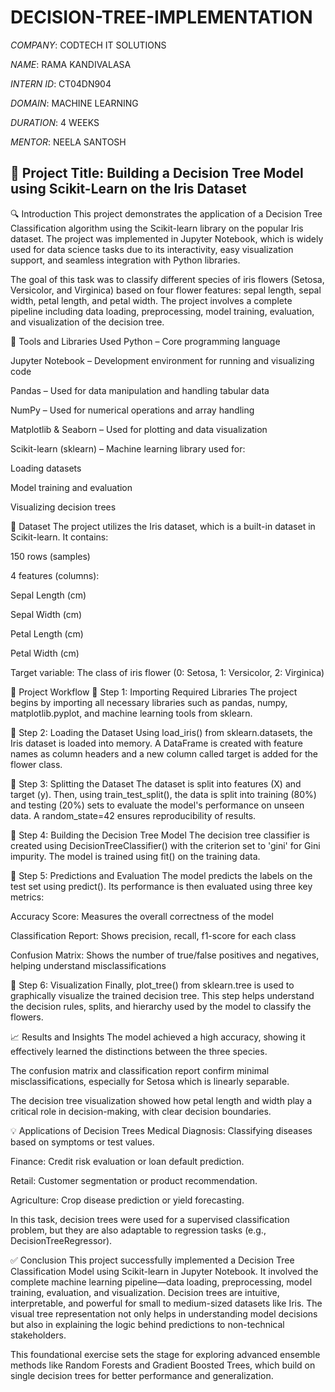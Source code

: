 # DECISION-TREE-IMPLEMENTATION

*COMPANY*: CODTECH IT SOLUTIONS

*NAME*: RAMA KANDIVALASA 

*INTERN ID*: CT04DN904

*DOMAIN*: MACHINE LEARNING 

*DURATION*: 4 WEEKS

*MENTOR*: NEELA SANTOSH

## 📌 Project Title: Building a Decision Tree Model using Scikit-Learn on the Iris Dataset
🔍 Introduction
This project demonstrates the application of a Decision Tree Classification algorithm using the Scikit-learn library on the popular Iris dataset. The project was implemented in Jupyter Notebook, which is widely used for data science tasks due to its interactivity, easy visualization support, and seamless integration with Python libraries.

The goal of this task was to classify different species of iris flowers (Setosa, Versicolor, and Virginica) based on four flower features: sepal length, sepal width, petal length, and petal width. The project involves a complete pipeline including data loading, preprocessing, model training, evaluation, and visualization of the decision tree.

🔧 Tools and Libraries Used
Python – Core programming language

Jupyter Notebook – Development environment for running and visualizing code

Pandas – Used for data manipulation and handling tabular data

NumPy – Used for numerical operations and array handling

Matplotlib & Seaborn – Used for plotting and data visualization

Scikit-learn (sklearn) – Machine learning library used for:

Loading datasets

Model training and evaluation

Visualizing decision trees

📂 Dataset
The project utilizes the Iris dataset, which is a built-in dataset in Scikit-learn. It contains:

150 rows (samples)

4 features (columns):

Sepal Length (cm)

Sepal Width (cm)

Petal Length (cm)

Petal Width (cm)

Target variable: The class of iris flower (0: Setosa, 1: Versicolor, 2: Virginica)

🔄 Project Workflow
📌 Step 1: Importing Required Libraries
The project begins by importing all necessary libraries such as pandas, numpy, matplotlib.pyplot, and machine learning tools from sklearn.

📌 Step 2: Loading the Dataset
Using load_iris() from sklearn.datasets, the Iris dataset is loaded into memory. A DataFrame is created with feature names as column headers and a new column called target is added for the flower class.

📌 Step 3: Splitting the Dataset
The dataset is split into features (X) and target (y). Then, using train_test_split(), the data is split into training (80%) and testing (20%) sets to evaluate the model's performance on unseen data. A random_state=42 ensures reproducibility of results.

📌 Step 4: Building the Decision Tree Model
The decision tree classifier is created using DecisionTreeClassifier() with the criterion set to 'gini' for Gini impurity. The model is trained using fit() on the training data.

📌 Step 5: Predictions and Evaluation
The model predicts the labels on the test set using predict(). Its performance is then evaluated using three key metrics:

Accuracy Score: Measures the overall correctness of the model

Classification Report: Shows precision, recall, f1-score for each class

Confusion Matrix: Shows the number of true/false positives and negatives, helping understand misclassifications

📌 Step 6: Visualization
Finally, plot_tree() from sklearn.tree is used to graphically visualize the trained decision tree. This step helps understand the decision rules, splits, and hierarchy used by the model to classify the flowers.

📈 Results and Insights
The model achieved a high accuracy, showing it effectively learned the distinctions between the three species.

The confusion matrix and classification report confirm minimal misclassifications, especially for Setosa which is linearly separable.

The decision tree visualization showed how petal length and width play a critical role in decision-making, with clear decision boundaries.

💡 Applications of Decision Trees
Medical Diagnosis: Classifying diseases based on symptoms or test values.

Finance: Credit risk evaluation or loan default prediction.

Retail: Customer segmentation or product recommendation.

Agriculture: Crop disease prediction or yield forecasting.

In this task, decision trees were used for a supervised classification problem, but they are also adaptable to regression tasks (e.g., DecisionTreeRegressor).

✅ Conclusion
This project successfully implemented a Decision Tree Classification Model using Scikit-learn in Jupyter Notebook. It involved the complete machine learning pipeline—data loading, preprocessing, model training, evaluation, and visualization. Decision trees are intuitive, interpretable, and powerful for small to medium-sized datasets like Iris. The visual tree representation not only helps in understanding model decisions but also in explaining the logic behind predictions to non-technical stakeholders.

This foundational exercise sets the stage for exploring advanced ensemble methods like Random Forests and Gradient Boosted Trees, which build on single decision trees for better performance and generalization.
